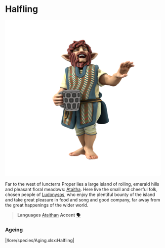 # Halfling

![](halfling.png)

Far to the west of Iuncterra Proper lies a large island of rolling, emerald hills and pleasant floral meadows: [Átaitha](/places/ataitha/). Here live the small and cheerful folk, chosen people of [Ludonysos](/lore/cosmology/Daemons/Seraphim/Ludonysos.md), who enjoy the plentiful bounty of the island and take great pleasure in food and song and good company, far away from the great happenings of the wider world. 

> **Languages** [Ataithan](/lore/languages/ataithan)
> **Accent** [🗣️](https://www.dialectsarchive.com/ireland-12)

### Ageing
|/lore/species/Aging.xlsx:Halfling|